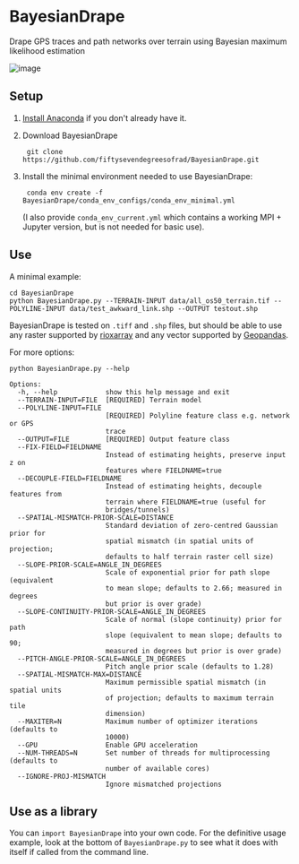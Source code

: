 # BayesianDrape
Drape GPS traces and path networks over terrain using Bayesian maximum likelihood estimation

![image](https://user-images.githubusercontent.com/12543309/137376777-69e42b05-269a-4144-8bf0-16fcf1cd355c.png)

## Setup

1. [Install Anaconda](https://docs.anaconda.com/anaconda/install/index.html) if you don't already have it.

2. Download BayesianDrape

        git clone https://github.com/fiftysevendegreesofrad/BayesianDrape.git
        
3. Install the minimal environment needed to use BayesianDrape:

        conda env create -f BayesianDrape/conda_env_configs/conda_env_minimal.yml

   (I also provide `conda_env_current.yml` which contains a working MPI + Jupyter version, but is not needed for basic use).

## Use

A minimal example: 

    cd BayesianDrape
    python BayesianDrape.py --TERRAIN-INPUT data/all_os50_terrain.tif --POLYLINE-INPUT data/test_awkward_link.shp --OUTPUT testout.shp 

BayesianDrape is tested on `.tiff` and `.shp` files, but should be able to use any raster supported by [rioxarray](https://corteva.github.io/rioxarray/stable/) and any vector supported by [Geopandas](https://geopandas.org/).

For more options:

    python BayesianDrape.py --help
    
    Options:
      -h, --help            show this help message and exit
      --TERRAIN-INPUT=FILE  [REQUIRED] Terrain model
      --POLYLINE-INPUT=FILE
                            [REQUIRED] Polyline feature class e.g. network or GPS
                            trace
      --OUTPUT=FILE         [REQUIRED] Output feature class
      --FIX-FIELD=FIELDNAME
                            Instead of estimating heights, preserve input z on
                            features where FIELDNAME=true
      --DECOUPLE-FIELD=FIELDNAME
                            Instead of estimating heights, decouple features from
                            terrain where FIELDNAME=true (useful for
                            bridges/tunnels)
      --SPATIAL-MISMATCH-PRIOR-SCALE=DISTANCE
                            Standard deviation of zero-centred Gaussian prior for
                            spatial mismatch (in spatial units of projection;
                            defaults to half terrain raster cell size)
      --SLOPE-PRIOR-SCALE=ANGLE_IN_DEGREES
                            Scale of exponential prior for path slope (equivalent
                            to mean slope; defaults to 2.66; measured in degrees
                            but prior is over grade)
      --SLOPE-CONTINUITY-PRIOR-SCALE=ANGLE_IN_DEGREES
                            Scale of normal (slope continuity) prior for path
                            slope (equivalent to mean slope; defaults to 90;
                            measured in degrees but prior is over grade)
      --PITCH-ANGLE-PRIOR-SCALE=ANGLE_IN_DEGREES
                            Pitch angle prior scale (defaults to 1.28)
      --SPATIAL-MISMATCH-MAX=DISTANCE
                            Maximum permissible spatial mismatch (in spatial units
                            of projection; defaults to maximum terrain tile
                            dimension)
      --MAXITER=N           Maximum number of optimizer iterations (defaults to
                            10000)
      --GPU                 Enable GPU acceleration
      --NUM-THREADS=N       Set number of threads for multiprocessing (defaults to
                            number of available cores)
      --IGNORE-PROJ-MISMATCH
                            Ignore mismatched projections

## Use as a library

You can `import BayesianDrape` into your own code. For the definitive usage example, look at the bottom of `BayesianDrape.py` to see what it does with itself if called from the command line.

